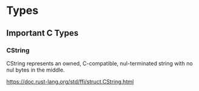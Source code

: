 # Types

## Important C Types

### CString

CString represents an owned, C-compatible, nul-terminated string with no nul bytes in the middle.

https://doc.rust-lang.org/std/ffi/struct.CString.html